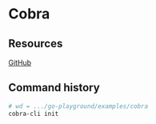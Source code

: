# Cobra

## Resources

[GitHub](https://github.com/spf13/cobra)

## Command history

```sh
# wd = .../go-playground/examples/cobra
cobra-cli init
```
